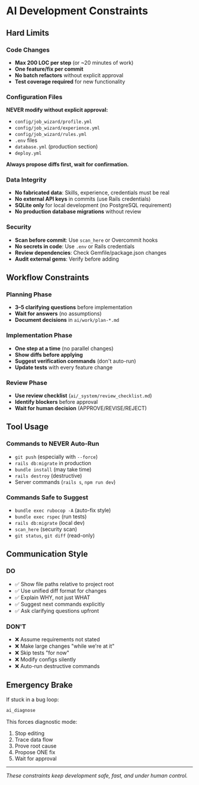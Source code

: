 # AI Development Constraints

## Hard Limits

### Code Changes
- **Max 200 LOC per step** (or ~20 minutes of work)
- **One feature/fix per commit**
- **No batch refactors** without explicit approval
- **Test coverage required** for new functionality

### Configuration Files
**NEVER modify without explicit approval:**
- `config/job_wizard/profile.yml`
- `config/job_wizard/experience.yml`
- `config/job_wizard/rules.yml`
- `.env` files
- `database.yml` (production section)
- `deploy.yml`

**Always propose diffs first, wait for confirmation.**

### Data Integrity
- **No fabricated data**: Skills, experience, credentials must be real
- **No external API keys** in commits (use Rails credentials)
- **SQLite only** for local development (no PostgreSQL requirement)
- **No production database migrations** without review

### Security
- **Scan before commit**: Use `scan_here` or Overcommit hooks
- **No secrets in code**: Use `.env` or Rails credentials
- **Review dependencies**: Check Gemfile/package.json changes
- **Audit external gems**: Verify before adding

## Workflow Constraints

### Planning Phase
- **3–5 clarifying questions** before implementation
- **Wait for answers** (no assumptions)
- **Document decisions** in `ai/work/plan-*.md`

### Implementation Phase
- **One step at a time** (no parallel changes)
- **Show diffs before applying**
- **Suggest verification commands** (don't auto-run)
- **Update tests** with every feature change

### Review Phase
- **Use review checklist** (`ai/_system/review_checklist.md`)
- **Identify blockers** before approval
- **Wait for human decision** (APPROVE/REVISE/REJECT)

## Tool Usage

### Commands to NEVER Auto-Run
- `git push` (especially with `--force`)
- `rails db:migrate` in production
- `bundle install` (may take time)
- `rails destroy` (destructive)
- Server commands (`rails s`, `npm run dev`)

### Commands Safe to Suggest
- `bundle exec rubocop -A` (auto-fix style)
- `bundle exec rspec` (run tests)
- `rails db:migrate` (local dev)
- `scan_here` (security scan)
- `git status`, `git diff` (read-only)

## Communication Style

### DO
- ✅ Show file paths relative to project root
- ✅ Use unified diff format for changes
- ✅ Explain WHY, not just WHAT
- ✅ Suggest next commands explicitly
- ✅ Ask clarifying questions upfront

### DON'T
- ❌ Assume requirements not stated
- ❌ Make large changes "while we're at it"
- ❌ Skip tests "for now"
- ❌ Modify configs silently
- ❌ Auto-run destructive commands

## Emergency Brake

If stuck in a bug loop:
```bash
ai_diagnose
```

This forces diagnostic mode:
1. Stop editing
2. Trace data flow
3. Prove root cause
4. Propose ONE fix
5. Wait for approval

---

*These constraints keep development safe, fast, and under human control.*

